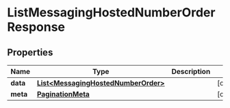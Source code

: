 

# ListMessagingHostedNumberOrderResponse


## Properties

Name | Type | Description | Notes
------------ | ------------- | ------------- | -------------
**data** | [**List&lt;MessagingHostedNumberOrder&gt;**](MessagingHostedNumberOrder.md) |  |  [optional]
**meta** | [**PaginationMeta**](PaginationMeta.md) |  |  [optional]




